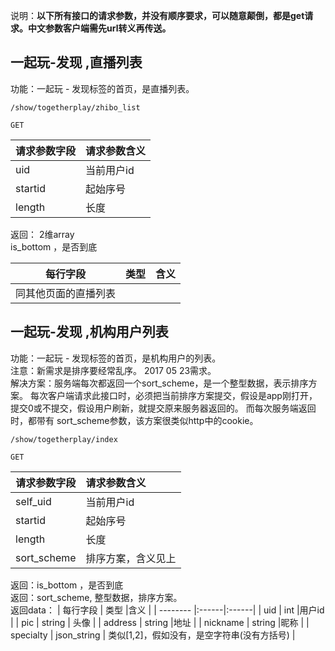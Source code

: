 说明：**以下所有接口的请求参数，并没有顺序要求，可以随意颠倒，都是get请求。中文参数客户端需先url转义再传送。**


## 一起玩-发现 ,直播列表

功能：一起玩 - 发现标签的首页，是直播列表。


~~~
/show/togetherplay/zhibo_list
~~~
~~~
GET
~~~


| 请求参数字段        | 请求参数含义  |
| -------- |:------|
|uid         |  当前用户id|
|startid         |  起始序号|
|length         |  长度|


返回： 2维array   
is_bottom ，是否到底
 
| 每行字段        | 类型 |含义  |
| -------- |:------|:------|
|  同其他页面的直播列表  |  | |


            

## 一起玩-发现 ,机构用户列表

功能：一起玩 - 发现标签的首页，是机构用户的列表。  
注意：新需求是排序要经常乱序。  2017 05 23需求。  
解决方案：服务端每次都返回一个sort_scheme，是一个整型数据，表示排序方案。
每次客户端请求此接口时，必须把当前排序方案提交，假设是app刚打开，提交0或不提交，假设用户刷新，就提交原来服务器返回的。
而每次服务端返回时，都带有  sort_scheme参数，该方案很类似http中的cookie。

~~~
/show/togetherplay/index
~~~
~~~
GET
~~~


| 请求参数字段        | 请求参数含义  |
| -------- |:------|
|self_uid         |  当前用户id|
|startid         |  起始序号|
|length         |  长度|
|sort_scheme         |  排序方案，含义见上|


返回：is_bottom ，是否到底  
返回：sort_scheme, 整型数据，排序方案。  
返回data： 
| 每行字段        | 类型 |含义  |
| -------- |:------|:------|
|  uid   | int |用户id |
|  pic   | string |  头像   |
|  address   | string |地址 |
|  nickname   | string |昵称 |
|   specialty  | json_string | 类似[1,2]，假如没有，是空字符串(没有方括号) |


            
